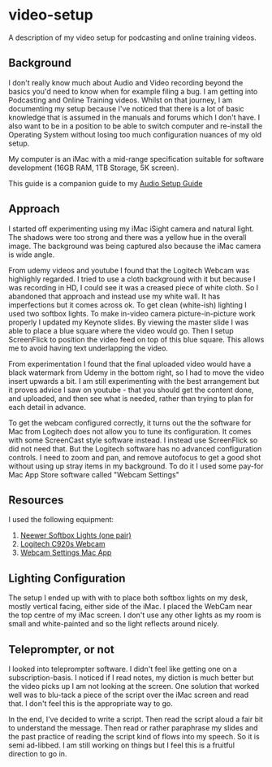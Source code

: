 # video-setup
A description of my video setup for podcasting and online training videos.

## Background

I don't really know much about Audio and Video recording beyond the basics you'd need to know when for example filing a bug.
I am getting into Podcasting and Online Training videos.  Whilst on that journey, I am documenting my setup because I've
noticed that there is a lot of basic knowledge that is assumed in the manuals and forums which I don't have.  I also want
to be in a position to be able to switch computer and re-install the Operating System without losing too much configuration
nuances of my old setup.

My computer is an iMac with a mid-range specification suitable for software development (16GB RAM, 1TB Storage, 5K screen).

This guide is a companion guide to my [Audio Setup Guide](https://github.com/faisalmemon/audio-setup)

## Approach

I started off experimenting using my iMac iSight camera and natural light.  The shadows were too strong and there was a yellow hue in the overall image.  The background was being captured also because the iMac camera is wide angle.

From udemy videos and youtube I found that the Logitech Webcam was highlighly regarded.  I tried to use a cloth background with it but because I was recording in HD, I could see it was a creased piece of white cloth.  So I abandoned that approach and instead use my white wall.  It has imperfections but it comes across ok.  To get clean (white-ish) lighting I used two softbox lights.  To make in-video camera picture-in-picture work properly I updated my Keynote slides.  By viewing the master slide I was able to place a blue square where the video would go.  Then I setup ScreenFlick to position the video feed on top of this blue square.  This allows me to avoid having text underlapping the video.

From experimentation I found that the final uploaded video would have a black watermark from Udemy in the bottom right, so I had to move the video insert upwards a bit.  I am still experimenting with the best arrangement but it proves advice I saw on youtube - that you should get the content done, and uploaded, and then see what is needed, rather than trying to plan for each detail in advance.

To get the webcam configured correctly, it turns out the the software for Mac from Logitech does not allow you to tune its configuration.  It comes with some ScreenCast style software instead.  I instead use ScreenFlick so did not need that.  But the Logitech software has no advanced configuration controls.  I need to zoom and pan, and remove autofocus to get a good shot without using up stray items in my background.  To do it I used some pay-for Mac App Store software called "Webcam Settings"

## Resources

I used the following equipment:

1.  [Neewer Softbox Lights (one pair)](https://www.amazon.co.uk/gp/product/B01C54HM0O/ref=ppx_yo_dt_b_asin_title_o00_s00?ie=UTF8&psc=1)
1.  [Logitech C920s Webcam](https://www.amazon.co.uk/gp/product/B07MM4V7NR/ref=ppx_yo_dt_b_asin_title_o00_s02?ie=UTF8&psc=1)
1.  [Webcam Settings Mac App](https://apps.apple.com/gb/app/webcam-settings/id533696630?mt=12)

## Lighting Configuration

The setup I ended up with with to place both softbox lights on my desk, mostly vertical facing, either side of the iMac.  I placed the WebCam near the top centre of my iMac screen.  I don't use any other lights as my room is small and white-painted and so the light reflects around nicely.

## Teleprompter, or not

I looked into teleprompter software.  I didn't feel like getting one on a subscription-basis.  I noticed if I read notes, my diction is much better but the video picks up I am not looking at the screen.  One solution that worked well was to blu-tack a piece of the script over the iMac screen and read that.  I don't feel this is the appropriate way to go.

In the end, I've decided to write a script.  Then read the script aloud a fair bit to understand the message.  Then read
or rather paraphrase my slides and the past practice of reading the script kind of flows into my speech.  So it is semi ad-libbed.  I am still working on things but I feel this is a fruitful direction to go in.
